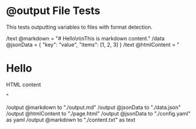 # @output File Tests

This tests outputting variables to files with format detection.

/text @markdown = "# Hello\n\nThis is markdown content."
/data @jsonData = { "key": "value", "items": [1, 2, 3] }
/text @htmlContent = "<h1>Hello</h1><p>HTML content</p>"

/output @markdown to "./output.md"
/output @jsonData to "./data.json"
/output @htmlContent to "./page.html"
/output @jsonData to "./config.yaml" as yaml
/output @markdown to "./content.txt" as text